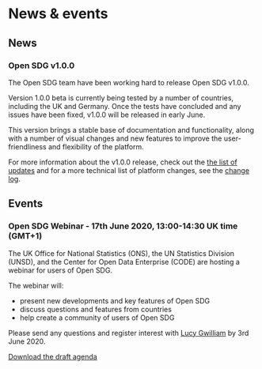 <h1>News & events</h1>

## News

<h3>Open SDG v1.0.0</h3>

The Open SDG team have been working hard to release Open SDG v1.0.0.

Version 1.0.0 beta is currently being tested by a number of countries, including the UK and Germany. Once the tests have concluded and any issues have been fixed, v1.0.0 will be released in early June.

This version brings a stable base of documentation and functionality, along with a number of visual changes and new features to improve the user-friendliness and flexibility of the platform.

For more information about the v1.0.0 release, check out the [the list of updates](updates.md#100) and for a more technical list of platform changes, see the [change log](changelog.md).


## Events

<h3>Open SDG Webinar - 17th June 2020, 13:00-14:30 UK time (GMT+1)</h3>

The UK Office for National Statistics (ONS), the UN Statistics Division (UNSD), and the Center for Open Data Enterprise (CODE) are hosting a webinar for users of Open SDG.

The webinar will:

-	present new developments and key features of Open SDG
-	discuss questions and features from countries
-	help create a community of users of Open SDG

Please send any questions and register interest with [Lucy Gwilliam](mailto:Lucy.Gwilliam@ons.gov.uk) by 3rd June 2020.

[Download the draft agenda](https://github.com/open-sdg/open-sdg/blob/master/docs/Open-SDG-Webinar-Agenda.pdf?raw=1)
